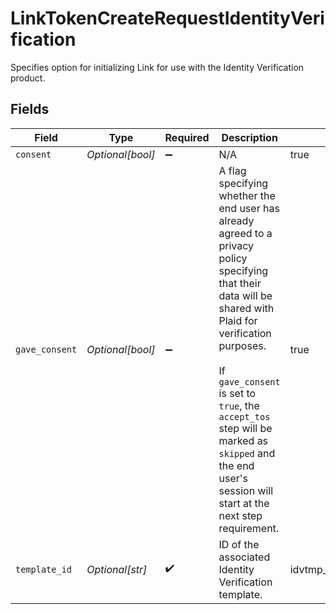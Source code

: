 # LinkTokenCreateRequestIdentityVerification

Specifies option for initializing Link for use with the Identity Verification product.


## Fields

| Field                                                                                                                                                                                                                                                                                                                    | Type                                                                                                                                                                                                                                                                                                                     | Required                                                                                                                                                                                                                                                                                                                 | Description                                                                                                                                                                                                                                                                                                              | Example                                                                                                                                                                                                                                                                                                                  |
| ------------------------------------------------------------------------------------------------------------------------------------------------------------------------------------------------------------------------------------------------------------------------------------------------------------------------ | ------------------------------------------------------------------------------------------------------------------------------------------------------------------------------------------------------------------------------------------------------------------------------------------------------------------------ | ------------------------------------------------------------------------------------------------------------------------------------------------------------------------------------------------------------------------------------------------------------------------------------------------------------------------ | ------------------------------------------------------------------------------------------------------------------------------------------------------------------------------------------------------------------------------------------------------------------------------------------------------------------------ | ------------------------------------------------------------------------------------------------------------------------------------------------------------------------------------------------------------------------------------------------------------------------------------------------------------------------ |
| `consent`                                                                                                                                                                                                                                                                                                                | *Optional[bool]*                                                                                                                                                                                                                                                                                                         | :heavy_minus_sign:                                                                                                                                                                                                                                                                                                       | N/A                                                                                                                                                                                                                                                                                                                      | true                                                                                                                                                                                                                                                                                                                     |
| `gave_consent`                                                                                                                                                                                                                                                                                                           | *Optional[bool]*                                                                                                                                                                                                                                                                                                         | :heavy_minus_sign:                                                                                                                                                                                                                                                                                                       | A flag specifying whether the end user has already agreed to a privacy policy specifying that their data will be shared with Plaid for verification purposes.<br/><br/>If `gave_consent` is set to `true`, the `accept_tos` step will be marked as `skipped` and the end user's session will start at the next step requirement. | true                                                                                                                                                                                                                                                                                                                     |
| `template_id`                                                                                                                                                                                                                                                                                                            | *Optional[str]*                                                                                                                                                                                                                                                                                                          | :heavy_check_mark:                                                                                                                                                                                                                                                                                                       | ID of the associated Identity Verification template.                                                                                                                                                                                                                                                                     | idvtmp_4FrXJvfQU3zGUR                                                                                                                                                                                                                                                                                                    |